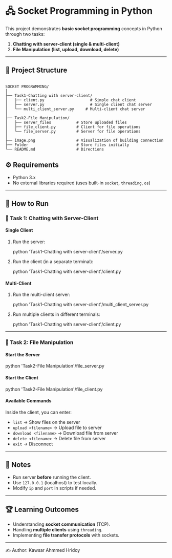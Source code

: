 # 🖧 Socket Programming in Python

This project demonstrates **basic socket programming** concepts in Python through two tasks:  
1. **Chatting with server-client (single & multi-client)**  
2. **File Manipulation (list, upload, download, delete)**  

---

## 📂 Project Structure

```

SOCKET PROGRAMMING/
│
├── Task1-Chatting with server-client/
│   ├── client.py                    # Simple chat client
│   ├── server.py                    # Single client chat server
│   └── multi_client_server.py     # Multi-client chat server
│
├── Task2-File Manipulation/
│   ├── server_files           # Store uploaded files
│   ├── file_client.py         # Client for file operations
│   └── file_server.py         # Server for file operations
│
├── image.png                  # Visualization of building connection
├── Folder                     # Store files initially
└── README.md                  # Directions

````

## ⚙️ Requirements

- Python 3.x  
- No external libraries required (uses built-in `socket`, `threading`, `os`)  

---

## 🚀 How to Run

### 🔹 Task 1: Chatting with Server-Client

#### Single Client
1. Run the server:

   python 'Task1-Chatting with server-client'/server.py


2. Run the client (in a separate terminal):

   python 'Task1-Chatting with server-client'/client.py


#### Multi-Client

1. Run the multi-client server:

   python 'Task1-Chatting with server-client'/multi_client_server.py

2. Run multiple clients in different terminals:

   python 'Task1-Chatting with server-client'/client.py
   

---

### 🔹 Task 2: File Manipulation

#### Start the Server


python 'Task2-File Manipulation'/file_server.py


#### Start the Client


python 'Task2-File Manipulation'/file_client.py


#### Available Commands

Inside the client, you can enter:

* `list` → Show files on the server
* `upload <filename>` → Upload file to server
* `download <filename>` → Download file from server
* `delete <filename>` → Delete file from server
* `exit` → Disconnect

---

## 📌 Notes

* Run server **before** running the client.
* Use `127.0.0.1` (localhost) to test locally.
* Modify `ip` and `port` in scripts if needed.

---

## 🏆 Learning Outcomes

* Understanding **socket communication** (TCP).
* Handling **multiple clients** using `threading`.
* Implementing **file transfer protocols** with sockets.

---

✍️ Author: Kawsar Ahmmed Hridoy

```